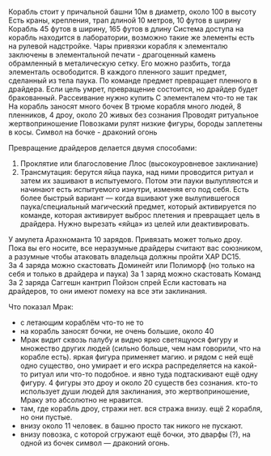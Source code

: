 Корабль стоит у причальной башни 10м в диаметр, около 100 в высоту
Есть краны, крепления, трап длиной 10 метров, 10 футов в ширину
Корабль 45 футов в ширину, 165 футов в длину
Система доступа на корабль находится в лаборатории, возможно такие же элементы есть на рулевой надстройке.
Чары привязки корабля к элементалю заключены в элементальной печати - драгоценный камень обрамленный в металическую сетку. Его можно разбить, тогда элементаль освободится. 
В каждого пленного зашит предмет, сделанный из тела паука. По команде предмет превращает пленного в драйдера. Если цель умрет, превращение состоится, но драйдер будет бракованный.
Рассеивание нужно купить
С элементалем что-то не так
На корабль заносят много бочек
В трюме корабля много людей,
8 пленников, 4 дроу, около 20 живых без сознания
Проводят ритуальное жертвоприношение
Повозками рулят низкие фигуры, бороды заплетены в косы. Символ на бочке - драконий огонь 





Превращение драйдеров делается двумя способами:  
1) Проклятие или благословение Ллос (высокоуровневое заклинание)
2) Трансмутация: берутся яйца паука, над ними проводится ритуал и затем их зашивают в испытуемого. Потом эти пауки вылупляются и начинают есть испытуемого изнутри, изменяя его под себя. Есть более быстрый вариант — когда вшивают уже вылупившегося паука/специальный магический предмет, который активируется по команде, которая активирует выброс плетения и превращает цель в драйдера. Нужно вырезать «яйца» из целей или деактивировать. 


У амулета Арахноманта 10 зарядов. Привязать может только дроу.  
Пока вы его носите, все неразумные драйдеры считают вас союзником, а разумные чтобы атаковать владельца должны пройти ХАР DC15.  
За 4 заряда можно скастовать Доминейт или Полиморф (но только на себя и только в драйдера и паука)
За 1 заряд можно скастовать Команд
За 2 заряда Саггешн
кантрип Пойзон спрей
Если кастовать на драйдеров, то они имеют помеху на все эти заклинания.

  
Что показал Мрак:
- с летающим кораблём что-то не то
- на корабль заносят бочки, не очень большие, около 40
- Мрак видит сквозь палубу и видно ярко светящуюся фигуру и множество других людей (сильно больше, чем нам говорили, что на корабле есть). яркая фигура применяет магию. и рядом с ней ещё одно существо, оно умирает и его искра распределяется на какой-то ритуал или что-то подобное. и явно туда подтаскивают ещё одну фигуру. 4 фигуры это дроу и около 20 существ без сознания. кто-то использует души людей для заклинания, это жертвоприношение, Мраку это абсолютно не нравится. 
- там, где корабль дроу, стражи нет. вся стража внизу. ещё 2 корабля, но они пустые. 
- внизу около 11 человек. в башню просто так никого не пускают. 
- внизу повозка, с которой сгружают ещё бочки, это дварфы (?), на одной из бочек символ — драконий огонь.